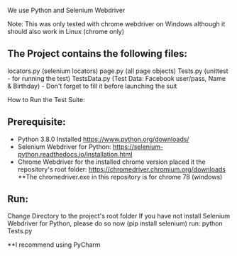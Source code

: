 We use Python and Selenium Webdriver

Note: This was only tested with chrome webdriver on Windows although it should also work in Linux (chrome only)

The Project contains the following files:
----------------------------------------
locators.py (selenium locators)
page.py (all page objects)
Tests.py (unittest - for running the test)
TestsData.py (Test Data: Facebook user/pass, Name & Birthday) - Don't forget to fill it before launching the suit

How to Run the Test Suite:

Prerequisite:
-------------
* Python 3.8.0 Installed https://www.python.org/downloads/
* Selenium Webdriver for Python: https://selenium-python.readthedocs.io/installation.html
* Chrome Webdriver for the installed chrome version placed it the repository's root folder: https://chromedriver.chromium.org/downloads
  **The chromedriver.exe in this repository is for chrome 78 (windows)


Run:
---
Change Directory to the project's root folder
If you have not install Selenium Webdriver for Python, please do so now (pip install selenium)
run: python Tests.py

**I recommend using PyCharm


